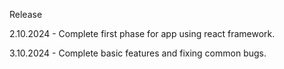 Release

2.10.2024 - Complete first phase for app using react framework.

3.10.2024 - Complete basic features and fixing common bugs.